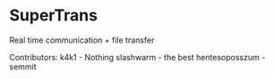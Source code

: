 # SuperTrans
Real time communication + file transfer

Contributors:
k4k1 - Nothing
slashwarm - the best
hentesoposszum - semmit
